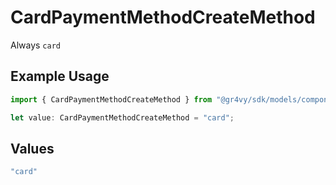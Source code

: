# CardPaymentMethodCreateMethod

Always `card`

## Example Usage

```typescript
import { CardPaymentMethodCreateMethod } from "@gr4vy/sdk/models/components";

let value: CardPaymentMethodCreateMethod = "card";
```

## Values

```typescript
"card"
```